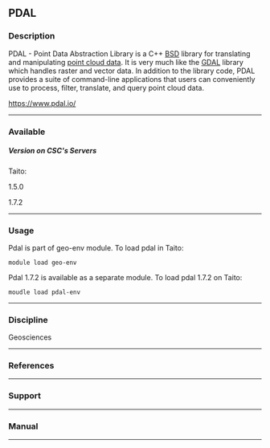 ## PDAL

### Description

PDAL - Point Data Abstraction Library is a C++ [BSD](http://www.opensource.org/licenses/bsd-license.php) library for translating and manipulating [point cloud data](http://en.wikipedia.org/wiki/Point_cloud). It is very much like the [GDAL](http://www.gdal.org) library which handles raster and vector data. In addition to the library code, PDAL provides a suite of command-line applications that users can conveniently use to process, filter, translate, and query point cloud data.

https://www.pdal.io/

* * *

### Available

##### Version on CSC's Servers

Taito:

1.5.0

1.7.2

* * *

### Usage

Pdal is part of geo-env module. To load pdal in Taito:

    module load geo-env

Pdal 1.7.2 is available as a separate module. To load pdal 1.7.2 on Taito:

    moudle load pdal-env

* * *

### Discipline

Geosciences  

* * *

### References

* * *

### Support

* * *

### Manual

* * *